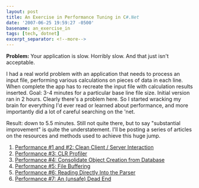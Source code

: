 ```yaml
---
layout: post
title: An Exercise in Performance Tuning in C#.Net
date: '2007-06-25 19:59:27 -0500'
basename: an_exercise_in
tags: [tech, dotnet]
excerpt_separator: <!--more-->
---
```


**Problem:** Your application is slow. Horribly slow. And that just isn't
acceptable.

<!--more-->

I had a real world problem with an application that needs to process an input
file, performing various calculations on pieces of data in each line. When
complete the app has to recreate the input file with calculation results
inserted. Goal: 3-4 minutes for a particular base line file size. Initial
version ran in 2 hours. Clearly there's a problem here. So I started wracking my
brain for everything I'd ever read or learned about performance, and more
importantly did a lot of careful searching on the 'net.

Result: down to 5.5 minutes. Still not quite there, but to say "substantial
improvement" is quite the understatement. I'll be posting a series of articles
on the resources and methods used to achieve this huge jump.

<ol>
<li><a href="/archive/2007/06/29/performance_1_a">Performance #1 and #2: Clean Client / Server Interaction</a></li>
<li><a href="/archive/2007/07/05/performance_3_c">Performance #3: CLR Profiler</a></li>
<li><a href="/archive/2007/07/14/performance_4_c">Performance #4: Consolidate Object Creation from Database</a></li>
<li><a href="/archive/2007/07/19/performance_5_f">Performance #5: File Buffering</a></li>
<li><a href="/archive/2007/07/23/performance_5_r">Performance #6: Reading Directly Into the Parser</a></li>
<li><a href="/archive/2007/09/21/performance_7_f">Performance #7: An (unsafe) Dead End</a></li>
</ol>
